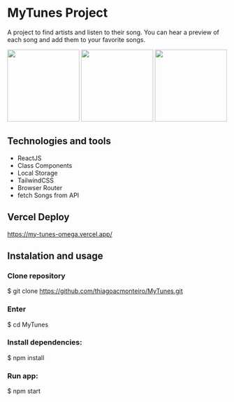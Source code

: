 # MyTunes Project

A project to find artists and listen to their song. You can hear a preview of each song and add them to your favorite songs.

<img height="165px" src="https://user-images.githubusercontent.com/87547650/155334305-0f16aa83-27c9-46c3-8c9a-9f7ce9d2c0af.png"/> <img height="165px" src="https://user-images.githubusercontent.com/87547650/155334093-35fa7945-1b6e-4ca3-8d3a-0185bc7e1fa1.png"/> <img height="165px" src="https://user-images.githubusercontent.com/87547650/155334101-e6f3ed0d-7853-440a-989f-cc790547ef93.png"/>

## Technologies and tools
- ReactJS
- Class Components
- Local Storage
- TailwindCSS
- Browser Router
- fetch Songs from API

## Vercel Deploy
https://my-tunes-omega.vercel.app/

## Instalation and usage

### Clone repository
$ git clone https://github.com/thiagoacmonteiro/MyTunes.git

### Enter
$ cd MyTunes

### Install dependencies:
$ npm install

### Run app:
$ npm start

